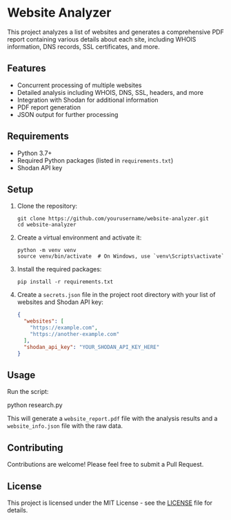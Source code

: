 # Website Analyzer



This project analyzes a list of websites and generates a comprehensive PDF report containing various details about each site, including WHOIS information, DNS records, SSL certificates, and more.

## Features

- Concurrent processing of multiple websites
- Detailed analysis including WHOIS, DNS, SSL, headers, and more
- Integration with Shodan for additional information
- PDF report generation
- JSON output for further processing

## Requirements

- Python 3.7+
- Required Python packages (listed in `requirements.txt`)
- Shodan API key

## Setup

1. Clone the repository:
   ```
   git clone https://github.com/yourusername/website-analyzer.git
   cd website-analyzer
   ```

2. Create a virtual environment and activate it:
   ```
   python -m venv venv
   source venv/bin/activate  # On Windows, use `venv\Scripts\activate`
   ```

3. Install the required packages:
   ```
   pip install -r requirements.txt
   ```

4. Create a `secrets.json` file in the project root directory with your list of websites and Shodan API key:
   ```json
   {
     "websites": [
       "https://example.com",
       "https://another-example.com"
     ],
     "shodan_api_key": "YOUR_SHODAN_API_KEY_HERE"
   }
   ```

## Usage

Run the script:

python research.py

This will generate a `website_report.pdf` file with the analysis results and a `website_info.json` file with the raw data.

## Contributing

Contributions are welcome! Please feel free to submit a Pull Request.

## License

This project is licensed under the MIT License - see the [LICENSE](LICENSE) file for details.
